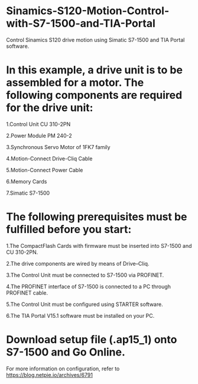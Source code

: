 # Sinamics-S120-Motion-Control-with-S7-1500-and-TIA-Portal
Control Sinamics S120 drive motion using Simatic S7-1500 and TIA Portal software.

# In this example, a drive unit is to be assembled for a motor. The following components are required for the drive unit:

  1.Control Unit CU 310-2PN

  2.Power Module PM 240-2

  3.Synchronous Servo Motor of 1FK7 family

  4.Motion-Connect Drive-Cliq Cable

  5.Motion-Connect Power Cable

  6.Memory Cards

  7.Simatic S7-1500
  

# The following prerequisites must be fulfilled before you start:

  1.The CompactFlash Cards with firmware must be inserted into S7-1500 and CU 310-2PN.

  2.The drive components are wired by means of Drive–Cliq.
 
  3.The Control Unit must be connected to S7-1500 via PROFINET.

  4.The PROFINET interface of S7-1500 is connected to a PC through PROFINET cable.

  5.The Control Unit must be configured using STARTER software.

  6.The TIA Portal V15.1 software must be installed on your PC.

# Download setup file (.ap15_1) onto S7-1500 and Go Online.

  
For more information on configuration, refer to https://blog.netpie.io/archives/6791
